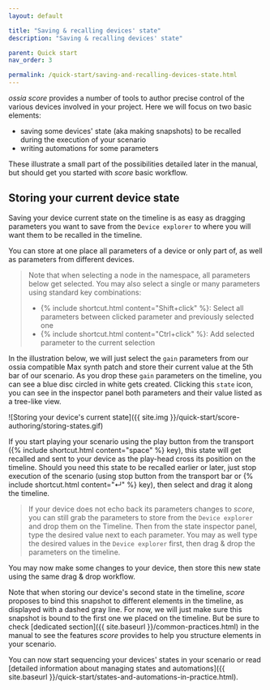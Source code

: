 ```yaml
---
layout: default

title: "Saving & recalling devices' state"
description: "Saving & recalling devices' state"

parent: Quick start
nav_order: 3

permalink: /quick-start/saving-and-recalling-devices-state.html
---
```


*ossia score* provides a number of tools to author precise control of the various devices involved in your project. Here we will focus on two basic elements:
- saving some devices' state (aka making snapshots) to be recalled during the execution of your scenario
- writing automations for some parameters

These illustrate a small part of the possibilities detailed later in the manual, but should get you started with *score* basic workflow.

## Storing your current device state

Saving your device current state on the timeline is as easy as dragging parameters you want to save from the `Device explorer` to where you will want them to be recalled in the timeline.

You can store at one place all parameters of a device or only part of, as well as parameters from different devices.

> Note that when selecting a node in the namespace, all parameters below get selected. You may also select a single or many parameters using standard key combinations:
> - {% include shortcut.html content="Shift+click" %}: Select all parameters between clicked parameter and previously selected one
> - {% include shortcut.html content="Ctrl+click" %}: Add selected parameter to the current selection

In the illustration below, we will just select the `gain` parameters from our ossia compatible Max synth patch and store their current value at the 5th bar of our scenario. As you drop these `gain` parameters on the timeline, you can see a blue disc circled in white gets created. Clicking this `state` icon, you can see in the inspector panel both parameters and their value listed as a tree-like view.

![Storing your device's current state]({{ site.img }}/quick-start/score-authoring/storing-states.gif)

If you start playing your scenario using the play button from the transport ({% include shortcut.html content="space" %} key), this state will get recalled and sent to your device as the play-head cross its position on the timeline. Should you need this state to be recalled earlier or later, just stop execution of the scenario (using stop button from the transport bar or {% include shortcut.html content="↵" %} key), then select and drag it along the timeline.

> If your device does not echo back its parameters changes to *score*, you can still grab the parameters to store from the `Device explorer` and drop them on the Timeline. Then from the state inspector panel, type the desired value next to each parameter.
> You may as well type the desired values in the `Device explorer` first, then drag & drop the parameters on the timeline.

You may now make some changes to your device, then store this new state using the same drag & drop workflow.

Note that when storing our device's second state in the timeline, *score* proposes to bind this snapshot to different elements in the timeline, as displayed with a dashed gray line. For now, we will just make sure this snapshot is bound to the first one we placed on the timeline. But be sure to check [dedicated section]({{ site.baseurl }}/common-practices.html) in the manual to see the features *score* provides to help you structure elements in your scenario.

You can now start sequencing your devices' states in your scenario or read [detailed information about managing states and automations]({{ site.baseurl }}/quick-start/states-and-automations-in-practice.html).

<!-- ## Pro tip: setting an *init state* for your scenario -->
